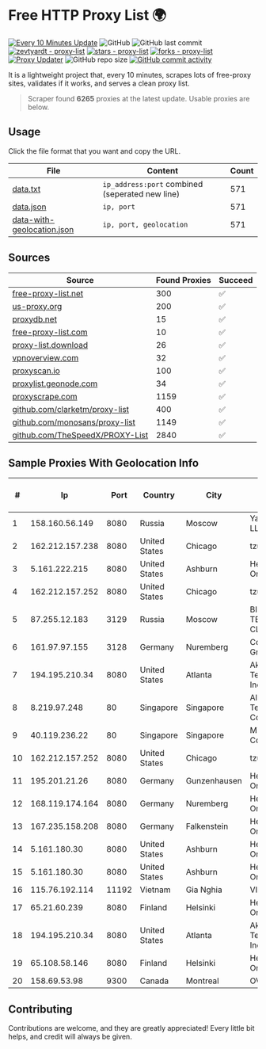 
# Free HTTP Proxy List 🌍

[![Every 10 Minutes Update](https://github.com/mertguvencli/http-proxy-list/actions/workflows/main.yml/badge.svg?branch=main)](https://github.com/mertguvencli/http-proxy-list/actions/workflows/main.yml)
![GitHub](https://img.shields.io/github/license/mertguvencli/http-proxy-list)
![GitHub last commit](https://img.shields.io/github/last-commit/mertguvencli/http-proxy-list)
[![zevtyardt - proxy-list](https://img.shields.io/static/v1?label=zevtyardt&message=proxy-list&color=blue&logo=github)](https://github.com/zevtyardt/proxy-list "Go to GitHub repo")
[![stars - proxy-list](https://img.shields.io/github/stars/zevtyardt/proxy-list?style=social)](https://github.com/zevtyardt/proxy-list)
[![forks - proxy-list](https://img.shields.io/github/forks/zevtyardt/proxy-list?style=social)](https://github.com/zevtyardt/proxy-list)
[![Proxy Updater](https://github.com/zevtyardt/proxy-list/workflows/Proxy%20Updater/badge.svg)](https://github.com/zevtyardt/proxy-list/actions?query=workflow:"Proxy+Updater")
![GitHub repo size](https://img.shields.io/github/repo-size/zevtyardt/proxy-list)
[![GitHub commit activity](https://img.shields.io/github/commit-activity/m/zevtyardt/proxy-list?logo=commits)](https://github.com/zevtyardt/proxy-list/commits/main)

It is a lightweight project that, every 10 minutes, scrapes lots of free-proxy sites, validates if it works, and serves a clean proxy list.

> Scraper found **6265** proxies at the latest update. Usable proxies are below.

## Usage

Click the file format that you want and copy the URL.

|File|Content|Count|
|----|-------|-----|
|[data.txt](https://raw.githubusercontent.com/mertguvencli/http-proxy-list/main/proxy-list/data.txt)|`ip_address:port` combined (seperated new line)|571|
|[data.json](https://raw.githubusercontent.com/mertguvencli/http-proxy-list/main/proxy-list/data.json)|`ip, port`|571|
|[data-with-geolocation.json](https://raw.githubusercontent.com/mertguvencli/http-proxy-list/main/proxy-list/data-with-geolocation.json)|`ip, port, geolocation`|571|

## Sources

|Source|Found Proxies|Succeed|
|------|-------------|-------|
|[free-proxy-list.net](https://free-proxy-list.net)|300|✅|
|[us-proxy.org](https://www.us-proxy.org)|200|✅|
|[proxydb.net](http://proxydb.net)|15|✅|
|[free-proxy-list.com](https://free-proxy-list.com/?page=&port=&type%5B%5D=http&type%5B%5D=https&up_time=0&search=Search)|10|✅|
|[proxy-list.download](https://www.proxy-list.download/HTTP)|26|✅|
|[vpnoverview.com](https://vpnoverview.com/privacy/anonymous-browsing/free-proxy-servers)|32|✅|
|[proxyscan.io](https://www.proxyscan.io)|100|✅|
|[proxylist.geonode.com](https://proxylist.geonode.com/api/proxy-list?limit=300&page=1&sort_by=lastChecked&sort_type=desc&protocols=http,https)|34|✅|
|[proxyscrape.com](https://api.proxyscrape.com/v2/?request=displayproxies&protocol=http&timeout=10000&country=all&ssl=all&anonymity=all)|1159|✅|
|[github.com/clarketm/proxy-list](https://raw.githubusercontent.com/clarketm/proxy-list/master/proxy-list-raw.txt)|400|✅|
|[github.com/monosans/proxy-list](https://raw.githubusercontent.com/monosans/proxy-list/main/proxies/http.txt)|1149|✅|
|[github.com/TheSpeedX/PROXY-List](https://raw.githubusercontent.com/TheSpeedX/PROXY-List/master/http.txt)|2840|✅|


## Sample Proxies With Geolocation Info

|#|Ip|Port|Country|City|Internet Service Provider|
|-|--|----|-------|----|-------------------------|
|1|158.160.56.149|8080|Russia|Moscow|Yandex.Cloud LLC|
|2|162.212.157.238|8080|United States|Chicago|tzulo, inc.|
|3|5.161.222.215|8080|United States|Ashburn|Hetzner Online GmbH|
|4|162.212.157.252|8080|United States|Chicago|tzulo, inc.|
|5|87.255.12.183|3129|Russia|Moscow|BIG TELECOM CLOSED JSC|
|6|161.97.97.155|3128|Germany|Nuremberg|Contabo GmbH|
|7|194.195.210.34|8080|United States|Atlanta|Akamai Technologies, Inc.|
|8|8.219.97.248|80|Singapore|Singapore|Alibaba (US) Technology Co., Ltd.|
|9|40.119.236.22|80|Singapore|Singapore|Microsoft Corporation|
|10|162.212.157.252|8080|United States|Chicago|tzulo, inc.|
|11|195.201.21.26|8080|Germany|Gunzenhausen|Hetzner Online GmbH|
|12|168.119.174.164|8080|Germany|Nuremberg|Hetzner Online GmbH|
|13|167.235.158.208|8080|Germany|Falkenstein|Hetzner Online GmbH|
|14|5.161.180.30|8080|United States|Ashburn|Hetzner Online GmbH|
|15|5.161.180.30|8080|United States|Ashburn|Hetzner Online GmbH|
|16|115.76.192.114|11192|Vietnam|Gia Nghia|VIETELGPRS|
|17|65.21.60.239|8080|Finland|Helsinki|Hetzner Online GmbH|
|18|194.195.210.34|8080|United States|Atlanta|Akamai Technologies, Inc.|
|19|65.108.58.146|8080|Finland|Helsinki|Hetzner Online GmbH|
|20|158.69.53.98|9300|Canada|Montreal|OVH SAS|



## Contributing

Contributions are welcome, and they are greatly appreciated! Every
little bit helps, and credit will always be given.

